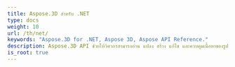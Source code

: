 ```yaml
---
title: Aspose.3D สำหรับ .NET
type: docs
weight: 10
url: /th/net/
keywords: "Aspose.3D for .NET, Aspose 3D, Aspose API Reference."
description: Aspose.3D API ช่วยให้วิศวกรสามารถอ่าน แปลง สร้าง แก้ไข และควบคุมเนื้อหาของรูปแบบเอกสาร 3D
is_root: true
---
```

